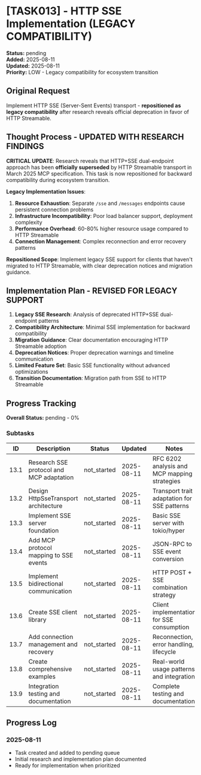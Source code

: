 # [TASK013] - HTTP SSE Implementation (LEGACY COMPATIBILITY)

**Status:** pending  
**Added:** 2025-08-11  
**Updated:** 2025-08-11  
**Priority:** LOW - Legacy compatibility for ecosystem transition

## Original Request
Implement HTTP SSE (Server-Sent Events) transport - **repositioned as legacy compatibility** after research reveals official deprecation in favor of HTTP Streamable.

## Thought Process - UPDATED WITH RESEARCH FINDINGS
**CRITICAL UPDATE**: Research reveals that HTTP+SSE dual-endpoint approach has been **officially superseded** by HTTP Streamable transport in March 2025 MCP specification. This task is now repositioned for backward compatibility during ecosystem transition.

**Legacy Implementation Issues**:
1. **Resource Exhaustion**: Separate `/sse` and `/messages` endpoints cause persistent connection problems
2. **Infrastructure Incompatibility**: Poor load balancer support, deployment complexity
3. **Performance Overhead**: 60-80% higher resource usage compared to HTTP Streamable
4. **Connection Management**: Complex reconnection and error recovery patterns

**Repositioned Scope**: Implement legacy SSE support for clients that haven't migrated to HTTP Streamable, with clear deprecation notices and migration guidance.

## Implementation Plan - REVISED FOR LEGACY SUPPORT
1. **Legacy SSE Research**: Analysis of deprecated HTTP+SSE dual-endpoint patterns
2. **Compatibility Architecture**: Minimal SSE implementation for backward compatibility
3. **Migration Guidance**: Clear documentation encouraging HTTP Streamable adoption
4. **Deprecation Notices**: Proper deprecation warnings and timeline communication
5. **Limited Feature Set**: Basic SSE functionality without advanced optimizations
6. **Transition Documentation**: Migration path from SSE to HTTP Streamable

## Progress Tracking

**Overall Status:** pending - 0%

### Subtasks
| ID | Description | Status | Updated | Notes |
|----|-------------|--------|---------|-------|
| 13.1 | Research SSE protocol and MCP adaptation | not_started | 2025-08-11 | RFC 6202 analysis and MCP mapping strategies |
| 13.2 | Design HttpSseTransport architecture | not_started | 2025-08-11 | Transport trait adaptation for SSE patterns |
| 13.3 | Implement SSE server foundation | not_started | 2025-08-11 | Basic SSE server with tokio/hyper |
| 13.4 | Add MCP protocol mapping to SSE events | not_started | 2025-08-11 | JSON-RPC to SSE event conversion |
| 13.5 | Implement bidirectional communication | not_started | 2025-08-11 | HTTP POST + SSE combination strategy |
| 13.6 | Create SSE client library | not_started | 2025-08-11 | Client implementation for SSE consumption |
| 13.7 | Add connection management and recovery | not_started | 2025-08-11 | Reconnection, error handling, lifecycle |
| 13.8 | Create comprehensive examples | not_started | 2025-08-11 | Real-world usage patterns and integration |
| 13.9 | Integration testing and documentation | not_started | 2025-08-11 | Complete testing and documentation |

## Progress Log
### 2025-08-11
- Task created and added to pending queue
- Initial research and implementation plan documented
- Ready for implementation when prioritized
